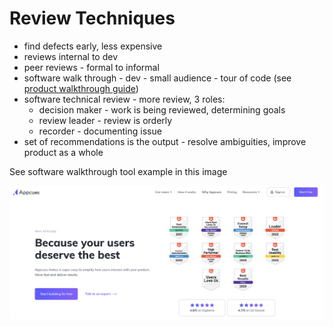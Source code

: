 # Review Techniques

* find defects early, less expensive
* reviews internal to dev
* peer reviews - formal to informal
* software walk through - dev - small audience - tour of code (see [product walkthrough guide](https://userguiding.com/blog/product-walkthroughs/))
* software technical review - more review, 3 roles:
  * decision maker - work is being reviewed, determining goals
  * review leader - review is orderly
  * recorder - documenting issue
* set of recommendations is the output - resolve ambiguities, improve product as a whole

See software walkthrough tool example in this image

![software-walkthrough-tool](/assets/software-walkthrough-tool.png)

